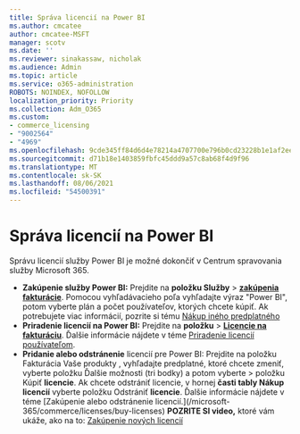 ```yaml
---
title: Správa licencií na Power BI
ms.author: cmcatee
author: cmcatee-MSFT
manager: scotv
ms.date: ''
ms.reviewer: sinakassaw, nicholak
ms.audience: Admin
ms.topic: article
ms.service: o365-administration
ROBOTS: NOINDEX, NOFOLLOW
localization_priority: Priority
ms.collection: Adm_O365
ms.custom:
- commerce_licensing
- "9002564"
- "4969"
ms.openlocfilehash: 9cde345ff84d6d4e78214a4707700e796b0cd23228b1e1af2ee315ffd88b4fc6
ms.sourcegitcommit: d71b18e1403859fbfc45ddd9a57c8ab68f4d9f96
ms.translationtype: MT
ms.contentlocale: sk-SK
ms.lasthandoff: 08/06/2021
ms.locfileid: "54500391"
---
```

# <a name="power-bi-license-management"></a>Správa licencií na Power BI

Správu licencií služby Power BI je možné dokončiť v Centrum spravovania služby Microsoft 365.

- **Zakúpenie služby Power BI:** Prejdite na **položku Služby** \> **[zakúpenia fakturácie](https://go.microsoft.com/fwlink/p/?linkid=868433)**. Pomocou vyhľadávacieho poľa vyhľadajte výraz "Power BI", potom vyberte plán a počet používateľov, ktorých chcete kúpiť. Ak potrebujete viac informácií, pozrite si tému [Nákup iného predplatného](/microsoft-365/commerce/try-or-buy-microsoft-365#buy-a-different-subscription)
- **Priradenie licencií na Power BI:** Prejdite na **položku**  >  **[Licencie na fakturáciu](https://go.microsoft.com/fwlink/p/?linkid=842264)**. Ďalšie informácie nájdete v téme [Priradenie licencií používateľom](/microsoft-365/admin/manage/assign-licenses-to-users).
- **Pridanie alebo odstránenie** licencií pre Power BI: Prejdite na položku Fakturácia Vaše produkty , vyhľadajte predplatné, ktoré chcete zmeniť, vyberte položku Ďalšie možnosti (tri bodky) a potom vyberte  >  **[](https://go.microsoft.com/fwlink/p/?linkid=842054)** položku Kúpiť **licencie**.  Ak chcete odstrániť licencie, v hornej **časti tably Nákup licencií** vyberte položku Odstrániť **licencie**. Ďalšie informácie nájdete v téme [Zakúpenie alebo odstránenie licencií.\](/microsoft-365/commerce/licenses/buy-licenses)
**POZRITE SI video,** ktoré vám ukáže, ako na to: [Zakúpenie nových licencií](https://go.microsoft.com/fwlink/p/?linkid=2154857)